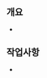 <!--
  PR 작성 가이드
  1. 겸손한 어조를 사용하여 상대방이 기분나쁘지 않도록 노력할 것.
  2. 명확하게 질문하고 명확하게 답변할 것.
  3. 새로운 모듈 설치시 PR message에 기재할 것.
  4. PR 올리기전에 branch 반드시 확인할 것.
 -->
 ## 개요 <!-- PR내용에 대해 축약해서 적어주세요. -->
  -
 ## 작업사항 <!-- PR내용에 대해 상세설명이 필요하다면 이 부분에 기재 해주세요. -->
  -
 
